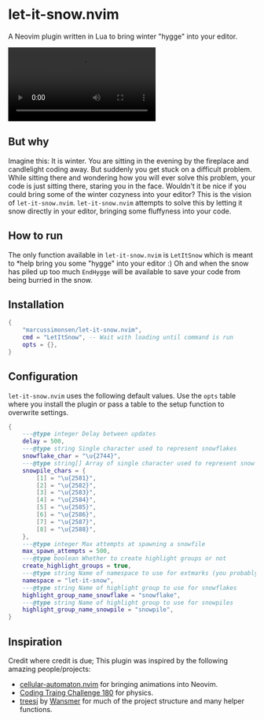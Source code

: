 # let-it-snow.nvim

A Neovim plugin written in Lua to bring winter "hygge" into your editor.

![Demo](.github/assets/demo.mp4)

## But why

Imagine this:
It is winter.
You are sitting in the evening by the fireplace and candlelight coding away.
But suddenly you get stuck on a difficult problem.
While sitting there and wondering how you will ever solve this problem, your
code is just sitting there, staring you in the face.
Wouldn't it be nice if you could bring some of the winter cozyness into your
editor?
This is the vision of `let-it-snow.nvim`.
`let-it-snow.nvim` attempts to solve this by letting it snow directly in your
editor, bringing some fluffyness into your code.

## How to run

The only function available in `let-it-snow.nvim` is `LetItSnow` which is meant
to *help bring you some "hygge" into your editor :) Oh and when the snow has
piled up too much `EndHygge` will be available to save your code from being
burried in the snow.

## Installation

```lua
{
    "marcussimonsen/let-it-snow.nvim",
    cmd = "LetItSnow", -- Wait with loading until command is run
    opts = {},
}
```
## Configuration

`let-it-snow.nvim` uses the following default values.
Use the `opts` table where you install the plugin or pass a table to the setup
function to overwrite settings.

```lua
{
	---@type integer Delay between updates
	delay = 500,
	---@type string Single character used to represent snowflakes
	snowflake_char = "\u{2744}",
	---@type string[] Array of single character used to represent snow (in order of least to most)
	snowpile_chars = {
		[1] = "\u{2581}",
		[2] = "\u{2582}",
		[3] = "\u{2583}",
		[4] = "\u{2584}",
		[5] = "\u{2585}",
		[6] = "\u{2586}",
		[7] = "\u{2587}",
		[8] = "\u{2588}",
	},
	---@type integer Max attempts at spawning a snowfile
	max_spawn_attempts = 500,
	---@type boolean Whether to create highlight groups or not
	create_highlight_groups = true,
	---@type string Name of namespace to use for extmarks (you probably don't need to change this)
	namespace = "let-it-snow",
	---@type string Name of highlight group to use for snowflakes
	highlight_group_name_snowflake = "snowflake",
	---@type string Name of highlight group to use for snowpiles
	highlight_group_name_snowpile = "snowpile",
}
```

## Inspiration

Credit where credit is due; This plugin was inspired by the following amazing
people/projects:

- [cellular-automaton.nvim](https://github.com/Eandrju/cellular-automaton.nvim)
  for bringing animations into Neovim.
- [Coding Traing Challenge 180](https://www.youtube.com/watch?v=L4u7Zy_b868) for
  physics.
- [treesj](https://github.com/Wansmer/treesj/tree/main) by
  [Wansmer](https://github.com/Wansmer) for much of the project structure and
  many helper functions.
